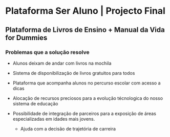 # Plataforma Ser Aluno | Projecto Final 


## Plataforma de Livros de Ensino + Manual da Vida for Dummies

### Problemas que a solução resolve

* Alunos deixam de andar com livros na mochila

* Sistema de disponibilização de livros gratuitos para todos

* Plataforma que acompanha alunos no percurso escolar com acesso a dicas

* Alocação de recursos preciosos para a evolução técnologica do nosso sistema de educação

* Possibilidade de integração de parceiros para a exposição de áreas especializadas em idades mais jovens.
    * Ajuda com a decisão de trajetória de carreira
